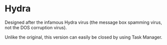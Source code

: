 # Hydra
Designed after the infamous Hydra virus (the message box spamming virus, not the DOS corruption virus).

Unlike the original, this version can easily be closed by using Task Manager.
